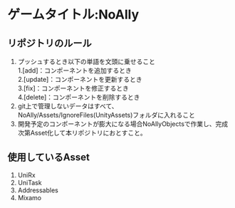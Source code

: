 # ゲームタイトル:NoAlly

## リポジトリのルール  
1. プッシュするとき以下の単語を文頭に乗せること  
   1.[add]：コンポーネントを追加するとき  
   2.[update]：コンポーネントを更新するとき  
   3.[fix]：コンポーネントを修正するとき  
   4.[delete]：コンポーネントを削除するとき  
2. git上で管理しないデータはすべて、NoAlly/Assets/IgnoreFiles(UnityAssets)フォルダに入れること  
3. 開発予定のコンポーネントが膨大になる場合NoAllyObjectsで作業し、完成次第Asset化して本リポジトリにおとすこと。

## 使用しているAsset
1. UniRx
2. UniTask
3. Addressables
4. Mixamo
